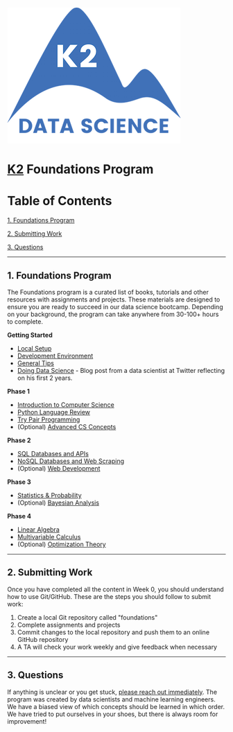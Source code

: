 ![K2 logo](images/k2_logo.png)

# [K2](http://www.k2datascience.com/) Foundations Program

# Table of Contents

[1. Foundations Program](#section-a)

[2. Submitting Work](#section-b)

[3. Questions](#section-c)

---

## <a name="section-a"></a>1.  Foundations Program

The Foundations program is a curated list of books, tutorials and other resources with assignments and projects. These materials are designed to ensure you are ready to succeed in our data science bootcamp. Depending on your background, the program can take anywhere from 30-100+ hours to complete.

**Getting Started**
  - [Local Setup](content/0-local-setup.md)
  - [Development Environment](content/0-environment.md)
  - [General Tips](content/0-general-tips.md)
  - [Doing Data Science](https://medium.com/@rchang/my-two-year-journey-as-a-data-scientist-at-twitter-f0c13298aee6#.qfovgm9ps) - Blog post from a data scientist at Twitter reflecting on his first 2 years.

**Phase 1**
  - [Introduction to Computer Science](content/1-intro-cs.md)
  - [Python Language Review](content/1-python.md)
  - [Try Pair Programming](https://en.wikipedia.org/wiki/Pair_programming)
  - (Optional) [Advanced CS Concepts](content/1-cs-concepts.md)

**Phase 2**
  - [SQL Databases and APIs](content/2-sql-api.md)
  - [NoSQL Databases and Web Scraping](content/2-nosql-scraping.md)
  - (Optional) [Web Development](content/2-flask.md)

**Phase 3**
 - [Statistics & Probability](content/3-statistics-probability.md)
 - (Optional) [Bayesian Analysis](content/4-bayesian-analysis.md)

**Phase 4**
 - [Linear Algebra](content/3-linear-algebra.md)
 - [Multivariable Calculus](content/4-calculus.md)
 - (Optional) [Optimization Theory](content/4-optimization-theory.md)

---

## <a name="section-b"></a>2. Submitting Work

Once you have completed all the content in Week 0, you should understand how to use Git/GitHub. These are the steps you should follow to submit work:

1. Create a local Git repository called "foundations"
2. Complete assignments and projects
3. Commit changes to the local repository and push them to an online GitHub repository
4. A TA will check your work weekly and give feedback when necessary

---

## <a name="section-c"></a>3. Questions

If anything is unclear or you get stuck, [please reach out immediately](<mailto:hello@k2datascience.com>). The program was created by data scientists and machine learning engineers. We have a biased view of which concepts should be learned in which order. We have tried to put ourselves in your shoes, but there is always room for improvement!
